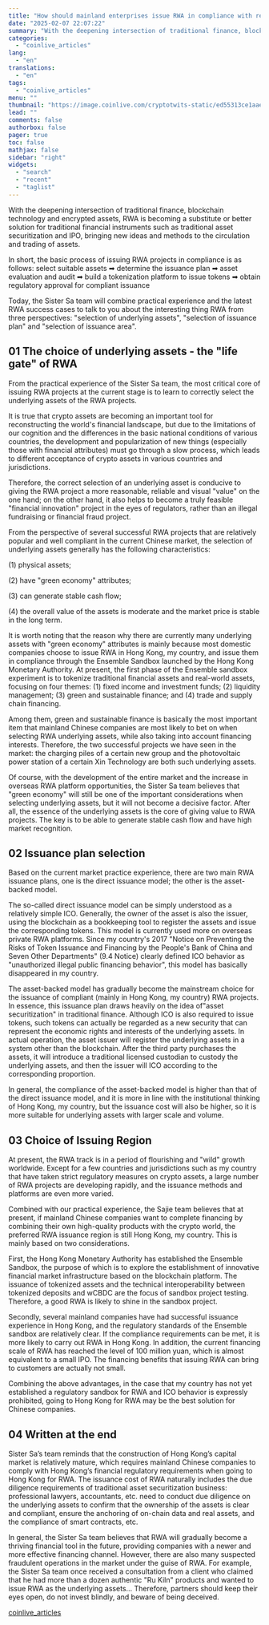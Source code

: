 ```yaml
---
title: "How should mainland enterprises issue RWA in compliance with regulations?"
date: "2025-02-07 22:07:22"
summary: "With the deepening intersection of traditional finance, blockchain technology and encrypted assets, RWA is becoming a substitute or better solution for traditional financial instruments such as traditional asset securitization and IPO, bringing new ideas and methods to the circulation and trading of assets.In short, the basic process of issuing RWA..."
categories:
  - "coinlive_articles"
lang:
  - "en"
translations:
  - "en"
tags:
  - "coinlive_articles"
menu: ""
thumbnail: "https://image.coinlive.com/cryptotwits-static/ed55313ce1aaec15f11e94d9ef7926f7.jpg"
lead: ""
comments: false
authorbox: false
pager: true
toc: false
mathjax: false
sidebar: "right"
widgets:
  - "search"
  - "recent"
  - "taglist"
---
```


With the deepening intersection of traditional finance, blockchain technology and encrypted assets, RWA is becoming a substitute or better solution for traditional financial instruments such as traditional asset securitization and IPO, bringing new ideas and methods to the circulation and trading of assets.

In short, the basic process of issuing RWA projects in compliance is as follows: select suitable assets ➡ determine the issuance plan ➡ asset evaluation and audit ➡ build a tokenization platform to issue tokens ➡ obtain regulatory approval for compliant issuance

Today, the Sister Sa team will combine practical experience and the latest RWA success cases to talk to you about the interesting thing RWA from three perspectives: "selection of underlying assets", "selection of issuance plan" and "selection of issuance area".

01 The choice of underlying assets - the "life gate" of RWA
-----------------------------------------------------------

From the practical experience of the Sister Sa team, the most critical core of issuing RWA projects at the current stage is to learn to correctly select the underlying assets of the RWA projects.

It is true that crypto assets are becoming an important tool for reconstructing the world's financial landscape, but due to the limitations of our cognition and the differences in the basic national conditions of various countries, the development and popularization of new things (especially those with financial attributes) must go through a slow process, which leads to different acceptance of crypto assets in various countries and jurisdictions.

Therefore, the correct selection of an underlying asset is conducive to giving the RWA project a more reasonable, reliable and visual "value" on the one hand; on the other hand, it also helps to become a truly feasible "financial innovation" project in the eyes of regulators, rather than an illegal fundraising or financial fraud project.

From the perspective of several successful RWA projects that are relatively popular and well compliant in the current Chinese market, the selection of underlying assets generally has the following characteristics:

(1) physical assets;

(2) have "green economy" attributes;

(3) can generate stable cash flow;

(4) the overall value of the assets is moderate and the market price is stable in the long term.

It is worth noting that the reason why there are currently many underlying assets with "green economy" attributes is mainly because most domestic companies choose to issue RWA in Hong Kong, my country, and issue them in compliance through the Ensemble Sandbox launched by the Hong Kong Monetary Authority. At present, the first phase of the Ensemble sandbox experiment is to tokenize traditional financial assets and real-world assets, focusing on four themes: (1) fixed income and investment funds; (2) liquidity management; (3) green and sustainable finance; and (4) trade and supply chain financing.

Among them, green and sustainable finance is basically the most important item that mainland Chinese companies are most likely to bet on when selecting RWA underlying assets, while also taking into account financing interests. Therefore, the two successful projects we have seen in the market: the charging piles of a certain new group and the photovoltaic power station of a certain Xin Technology are both such underlying assets.

Of course, with the development of the entire market and the increase in overseas RWA platform opportunities, the Sister Sa team believes that "green economy" will still be one of the important considerations when selecting underlying assets, but it will not become a decisive factor. After all, the essence of the underlying assets is the core of giving value to RWA projects. The key is to be able to generate stable cash flow and have high market recognition.

02 Issuance plan selection
--------------------------

Based on the current market practice experience, there are two main RWA issuance plans, one is the direct issuance model; the other is the asset-backed model.

The so-called direct issuance model can be simply understood as a relatively simple ICO. Generally, the owner of the asset is also the issuer, using the blockchain as a bookkeeping tool to register the assets and issue the corresponding tokens. This model is currently used more on overseas private RWA platforms. Since my country's 2017 "Notice on Preventing the Risks of Token Issuance and Financing by the People's Bank of China and Seven Other Departments" (9.4 Notice) clearly defined ICO behavior as "unauthorized illegal public financing behavior", this model has basically disappeared in my country.

The asset-backed model has gradually become the mainstream choice for the issuance of compliant (mainly in Hong Kong, my country) RWA projects. In essence, this issuance plan draws heavily on the idea of ​​"asset securitization" in traditional finance. Although ICO is also required to issue tokens, such tokens can actually be regarded as a new security that can represent the economic rights and interests of the underlying assets. In actual operation, the asset issuer will register the underlying assets in a system other than the blockchain. After the third party purchases the assets, it will introduce a traditional licensed custodian to custody the underlying assets, and then the issuer will ICO according to the corresponding proportion.

In general, the compliance of the asset-backed model is higher than that of the direct issuance model, and it is more in line with the institutional thinking of Hong Kong, my country, but the issuance cost will also be higher, so it is more suitable for underlying assets with larger scale and volume.

03 Choice of Issuing Region
---------------------------

At present, the RWA track is in a period of flourishing and "wild" growth worldwide. Except for a few countries and jurisdictions such as my country that have taken strict regulatory measures on crypto assets, a large number of RWA projects are developing rapidly, and the issuance methods and platforms are even more varied.

Combined with our practical experience, the Sajie team believes that at present, if mainland Chinese companies want to complete financing by combining their own high-quality products with the crypto world, the preferred RWA issuance region is still Hong Kong, my country. This is mainly based on two considerations.

First, the Hong Kong Monetary Authority has established the Ensemble Sandbox, the purpose of which is to explore the establishment of innovative financial market infrastructure based on the blockchain platform. The issuance of tokenized assets and the technical interoperability between tokenized deposits and wCBDC are the focus of sandbox project testing. Therefore, a good RWA is likely to shine in the sandbox project.

Secondly, several mainland companies have had successful issuance experience in Hong Kong, and the regulatory standards of the Ensemble sandbox are relatively clear. If the compliance requirements can be met, it is more likely to carry out RWA in Hong Kong. In addition, the current financing scale of RWA has reached the level of 100 million yuan, which is almost equivalent to a small IPO. The financing benefits that issuing RWA can bring to customers are actually not small.

Combining the above advantages, in the case that my country has not yet established a regulatory sandbox for RWA and ICO behavior is expressly prohibited, going to Hong Kong for RWA may be the best solution for Chinese companies.

04 Written at the end
---------------------

Sister Sa’s team reminds that the construction of Hong Kong’s capital market is relatively mature, which requires mainland Chinese companies to comply with Hong Kong’s financial regulatory requirements when going to Hong Kong for RWA. The issuance cost of RWA naturally includes the due diligence requirements of traditional asset securitization business: professional lawyers, accountants, etc. need to conduct due diligence on the underlying assets to confirm that the ownership of the assets is clear and compliant, ensure the anchoring of on-chain data and real assets, and the compliance of smart contracts, etc.

In general, the Sister Sa team believes that RWA will gradually become a thriving financial tool in the future, providing companies with a newer and more effective financing channel. However, there are also many suspected fraudulent operations in the market under the guise of RWA. For example, the Sister Sa team once received a consultation from a client who claimed that he had more than a dozen authentic "Ru Kiln" products and wanted to issue RWA as the underlying assets... Therefore, partners should keep their eyes open, do not invest blindly, and beware of being deceived.

[coinlive_articles](https://www.coinlive.com/news/how-should-mainland-enterprises-issue-rwa-in-compliance-with-regulations)

